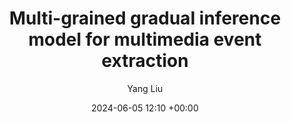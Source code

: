 ---
layout: post
title:  "Multi-grained gradual inference model for multimedia event extraction"
date:   2024-06-05 12:10 +00:00
image: images/liuyang_icon.jpg
categories: research
author: "Yang Liu"
authors: "<strong>Yang Liu</strong>, Fang Liu, Licheng Jiao, Qianyue Bao, Lingling Li, Yuwei Guo, Puhua Chen"
venue: "IEEE Transactions on Circuits and Systems for Video Technology"
arxiv: 
code: 
website: 
---